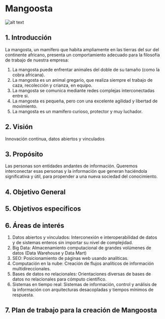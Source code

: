 # Mangoosta

![alt text](http://4.bp.blogspot.com/-uyluRoC-Z0A/T0L9xfyOn0I/AAAAAAAABEw/KgTiLUuDGgU/s1600/MUCHAS.jpg)

## 1. Introducción

La mangosta, un mamífero que habita ampliamente en las tierras del sur del continente africano, presenta un comportamiento adecuado para la filosofía de trabajo de nuestra empresa:

1. La mangosta puede enfrentar animales del doble de su tamaño (como la cobra africana).
2. La mangosta es un animal gregario, que realiza siempre el trabajo de caza, recolección y crianza, en equipo.
3. La mangosta se comunica mediante redes complejas interconectadas entre si.
4. La mangosta es pequeña, pero con una excelente agilidad y libertad de movimiento.
5. La mangosta es un mamífero curioso, protector y muy luchador.

## 2. Visión

Innovación continua, datos abiertos y vinculados

## 3. Propósito

Las personas son entidades andantes de información. Queremos interconectar esas personas y la información que generan haciéndola significativa y útil, para propender a una nueva sociedad del conocimiento.

## 4. Objetivo General

## 5. Objetivos específicos

## 6. Áreas de interés

1. Datos abiertos y vinculados: Interconexión e interoperabilidad de datos y de sistemas enteros sin importar su nivel de complejidad.
2. Big Data: Almacenamiento computacional de grandes volúmenes de datos (Data Warehouse y Data Mart)
3. SEO: Posicionamiento de páginas web usando analíticas.
4. Computación en la nube: Creación de flujos analíticos de información multidireccionales.
5. Bases de datos no relacionales: Orientaciones diversas de bases de datos no relacionales para cómputo científico.
6. Sistemas en tiempo real: Sistemas de información, control y análisis de la información con arquitecturas desacopladas y tiempos mínimos de respuesta.

## 7. Plan de trabajo para la creación de Mangoosta

